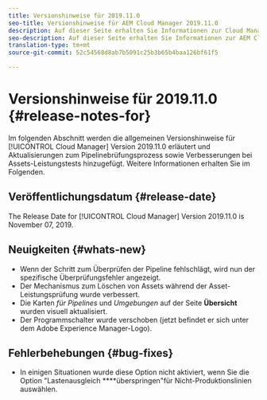 ```yaml
---
title: Versionshinweise für 2019.11.0
seo-title: Versionshinweise für AEM Cloud Manager 2019.11.0
description: Auf dieser Seite erhalten Sie Informationen zur Cloud Manager-Version 2019.11.0.
seo-description: Auf dieser Seite erhalten Sie Informationen zur AEM Cloud Manager-Version 2019.11.0.
translation-type: tm+mt
source-git-commit: 52c54568d8ab7b5091c25b3b65b4baa126bf61f5

---
```


# Versionshinweise für 2019.11.0 {#release-notes-for}

Im folgenden Abschnitt werden die allgemeinen Versionshinweise für [!UICONTROL Cloud Manager] Version 2019.11.0 erläutert und Aktualisierungen zum Pipelinebrüfungsprozess sowie Verbesserungen bei Assets-Leistungstests hinzugefügt.
Weitere Informationen erhalten Sie im Folgenden.

## Veröffentlichungsdatum {#release-date}

The Release Date for [!UICONTROL Cloud Manager] Version 2019.11.0 is November 07, 2019.

## Neuigkeiten {#whats-new}

* Wenn der Schritt zum Überprüfen der Pipeline fehlschlägt, wird nun der spezifische Überprüfungsfehler angezeigt.
* Der Mechanismus zum Löschen von Assets während der Asset-Leistungsprüfung wurde verbessert.
* Die Karten *für Pipelines* und *Umgebungen* auf der Seite **Übersicht** wurden visuell aktualisiert.
* Der Programmschalter wurde verschoben (jetzt befindet er sich unter dem Adobe Experience Manager-Logo).

## Fehlerbehebungen {#bug-fixes}

* In einigen Situationen wurde diese Option nicht aktiviert, wenn Sie die Option "Lastenausgleich ****&#x200B;überspringen"für Nicht-Produktionslinien auswählen.
